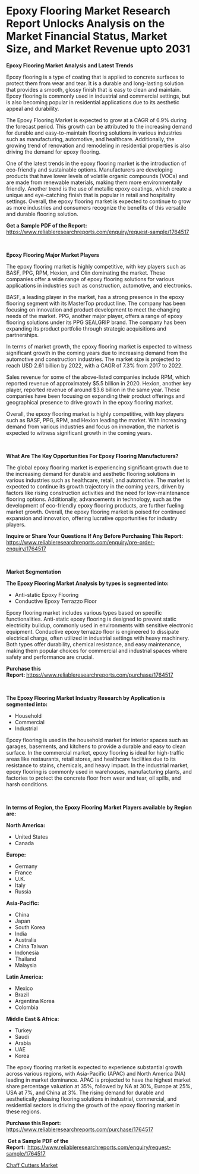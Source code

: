 <p><h1>Epoxy Flooring Market Research Report Unlocks Analysis on the Market Financial Status, Market Size, and Market Revenue upto 2031</h1></p><p><strong>Epoxy Flooring Market Analysis and Latest Trends</strong></p>
<p><p>Epoxy flooring is a type of coating that is applied to concrete surfaces to protect them from wear and tear. It is a durable and long-lasting solution that provides a smooth, glossy finish that is easy to clean and maintain. Epoxy flooring is commonly used in industrial and commercial settings, but is also becoming popular in residential applications due to its aesthetic appeal and durability.</p><p>The Epoxy Flooring Market is expected to grow at a CAGR of 6.9% during the forecast period. This growth can be attributed to the increasing demand for durable and easy-to-maintain flooring solutions in various industries such as manufacturing, automotive, and healthcare. Additionally, the growing trend of renovation and remodeling in residential properties is also driving the demand for epoxy flooring.</p><p>One of the latest trends in the epoxy flooring market is the introduction of eco-friendly and sustainable options. Manufacturers are developing products that have lower levels of volatile organic compounds (VOCs) and are made from renewable materials, making them more environmentally friendly. Another trend is the use of metallic epoxy coatings, which create a unique and eye-catching finish that is popular in retail and hospitality settings. Overall, the epoxy flooring market is expected to continue to grow as more industries and consumers recognize the benefits of this versatile and durable flooring solution.</p></p>
<p><strong>Get a Sample PDF of the Report:&nbsp;</strong> <a href="https://www.reliableresearchreports.com/enquiry/request-sample/1764517">https://www.reliableresearchreports.com/enquiry/request-sample/1764517</a></p>
<p>&nbsp;</p>
<p><strong>Epoxy Flooring Major Market Players</strong></p>
<p><p>The epoxy flooring market is highly competitive, with key players such as BASF, PPG, RPM, Hexion, and Olin dominating the market. These companies offer a wide range of epoxy flooring solutions for various applications in industries such as construction, automotive, and electronics. </p><p>BASF, a leading player in the market, has a strong presence in the epoxy flooring segment with its MasterTop product line. The company has been focusing on innovation and product development to meet the changing needs of the market. PPG, another major player, offers a range of epoxy flooring solutions under its PPG SEALGRIP brand. The company has been expanding its product portfolio through strategic acquisitions and partnerships.</p><p>In terms of market growth, the epoxy flooring market is expected to witness significant growth in the coming years due to increasing demand from the automotive and construction industries. The market size is projected to reach USD 2.61 billion by 2022, with a CAGR of 7.3% from 2017 to 2022.</p><p>Sales revenue for some of the above-listed companies include RPM, which reported revenue of approximately $5.5 billion in 2020. Hexion, another key player, reported revenue of around $3.6 billion in the same year. These companies have been focusing on expanding their product offerings and geographical presence to drive growth in the epoxy flooring market.</p><p>Overall, the epoxy flooring market is highly competitive, with key players such as BASF, PPG, RPM, and Hexion leading the market. With increasing demand from various industries and focus on innovation, the market is expected to witness significant growth in the coming years.</p></p>
<p>&nbsp;</p>
<p><strong>What Are The Key Opportunities For Epoxy Flooring Manufacturers?</strong></p>
<p><p>The global epoxy flooring market is experiencing significant growth due to the increasing demand for durable and aesthetic flooring solutions in various industries such as healthcare, retail, and automotive. The market is expected to continue its growth trajectory in the coming years, driven by factors like rising construction activities and the need for low-maintenance flooring options. Additionally, advancements in technology, such as the development of eco-friendly epoxy flooring products, are further fueling market growth. Overall, the epoxy flooring market is poised for continued expansion and innovation, offering lucrative opportunities for industry players.</p></p>
<p><strong>Inquire or Share Your Questions If Any Before Purchasing This Report:</strong> <a href="https://www.reliableresearchreports.com/enquiry/pre-order-enquiry/1764517">https://www.reliableresearchreports.com/enquiry/pre-order-enquiry/1764517</a></p>
<p>&nbsp;</p>
<p><strong>Market Segmentation</strong></p>
<p><strong>The Epoxy Flooring Market Analysis by types is segmented into:</strong></p>
<p><ul><li>Anti-static Epoxy Flooring</li><li>Conductive Epoxy Terrazzo Floor</li></ul></p>
<p><p>Epoxy flooring market includes various types based on specific functionalities. Anti-static epoxy flooring is designed to prevent static electricity buildup, commonly used in environments with sensitive electronic equipment. Conductive epoxy terrazzo floor is engineered to dissipate electrical charge, often utilized in industrial settings with heavy machinery. Both types offer durability, chemical resistance, and easy maintenance, making them popular choices for commercial and industrial spaces where safety and performance are crucial.</p></p>
<p><strong>Purchase this Report:&nbsp;</strong><a href="https://www.reliableresearchreports.com/purchase/1764517">https://www.reliableresearchreports.com/purchase/1764517</a></p>
<p>&nbsp;</p>
<p><strong>The Epoxy Flooring Market Industry Research by Application is segmented into:</strong></p>
<p><ul><li>Household</li><li>Commercial</li><li>Industrial</li></ul></p>
<p><p>Epoxy flooring is used in the household market for interior spaces such as garages, basements, and kitchens to provide a durable and easy to clean surface. In the commercial market, epoxy flooring is ideal for high-traffic areas like restaurants, retail stores, and healthcare facilities due to its resistance to stains, chemicals, and heavy impact. In the industrial market, epoxy flooring is commonly used in warehouses, manufacturing plants, and factories to protect the concrete floor from wear and tear, oil spills, and harsh conditions.</p></p>
<p>&nbsp;</p>
<p><strong>In terms of Region, the Epoxy Flooring Market Players available by Region are:</strong></p>
<p>
    <p> <strong> North America: </strong>
        <ul>
            <li>United States</li>
            <li>Canada</li>
        </ul>
        </p> 
    <p> <strong> Europe: </strong>
        <ul>
            <li>Germany</li>
            <li>France</li>
            <li>U.K.</li>
            <li>Italy</li>
            <li>Russia</li>
        </ul>
        </p> 
    <p> <strong> Asia-Pacific: </strong>
        <ul>
            <li>China</li>
            <li>Japan</li>
            <li>South Korea</li>
            <li>India</li>
            <li>Australia</li>
            <li>China Taiwan</li>
            <li>Indonesia</li>
            <li>Thailand</li>
            <li>Malaysia</li>
        </ul>
        </p> 
    <p> <strong> Latin America: </strong>
        <ul>
            <li>Mexico</li>
            <li>Brazil</li>
            <li>Argentina Korea</li>
            <li>Colombia</li>
        </ul>
        </p> 
    <p> <strong> Middle East & Africa: </strong>
        <ul>
            <li>Turkey</li>
            <li>Saudi</li>
            <li>Arabia</li>
            <li>UAE</li>
            <li>Korea</li>
        </ul>
    </p>
    </p>
<p><p>The epoxy flooring market is expected to experience substantial growth across various regions, with Asia-Pacific (APAC) and North America (NA) leading in market dominance. APAC is projected to have the highest market share percentage valuation at 35%, followed by NA at 30%, Europe at 25%, USA at 7%, and China at 3%. The rising demand for durable and aesthetically pleasing flooring solutions in industrial, commercial, and residential sectors is driving the growth of the epoxy flooring market in these regions.</p></p>
<p><strong>Purchase this Report: </strong><a href="https://www.reliableresearchreports.com/purchase/1764517">https://www.reliableresearchreports.com/purchase/1764517</a></p>
<p>&nbsp;<strong>Get a Sample PDF of the Report:&nbsp;&nbsp;</strong><a href="https://www.reliableresearchreports.com/enquiry/request-sample/1764517">https://www.reliableresearchreports.com/enquiry/request-sample/1764517</a></p>
<p><strong></strong></p>
<p><p><a href="https://forested-sushi-9b0.notion.site/Chaff-Cutters-Market-Provides-Detailed-Segmentation-of-this-Market-based-on-Type-Application-and-R-18577905841a4a39b9a74806cbcd81bb">Chaff Cutters Market</a></p></p>